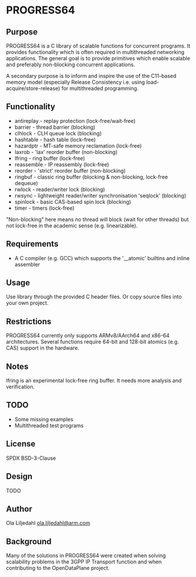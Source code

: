 PROGRESS64
==============

Purpose
--------------
PROGRESS64 is a C library of scalable functions for concurrent programs. It
provides functionality which is often required in multithreaded networking
applications. The general goal is to provide primitives which enable
scalable and preferably non-blocking concurrent applications.

A secondary purpose is to inform and inspire the use of the C11-based memory
model (especially Release Consistency i.e. using load-acquire/store-release)
for multithreaded programming.

Functionality
-------------
* antireplay - replay protection (lock-free/wait-free)
* barrier - thread barrier (blocking)
* clhlock - CLH queue lock (blocking)
* hashtable - hash table (lock-free)
* hazardptr - MT-safe memory reclamation (lock-free)
* laxrob - 'lax' reorder buffer (non-blocking)
* lfring - ring buffer (lock-free)
* reassemble - IP reassembly (lock-free)
* reorder - 'strict' reorder buffer (non-blocking)
* ringbuf - classic ring buffer (blocking & non-blocking, lock-free dequeue)
* rwlock - reader/writer lock (blocking)
* rwsync - lightweight reader/writer synchronisation 'seqlock' (blocking)
* spinlock - basic CAS-based spin lock (blocking)
* timer - timers (lock-free)

"Non-blocking" here means no thread will block (wait for other threads) but not
lock-free in the academic sense (e.g. linearizable).

Requirements
--------------
* A C compiler (e.g. GCC) which supports the '\_\_atomic' builtins and inline assembler

Usage
--------------
Use library through the provided C header files. Or copy source files into
your own project.

Restrictions
--------------
PROGRESS64 currently only supports ARMv8/AArch64 and x86-64 architectures.
Several functions require 64-bit and 128-bit atomics (e.g. CAS) support in the hardware.

Notes
--------------
lfring is an experimental lock-free ring buffer. It needs more analysis and verification.

TODO
--------------
* Some missing examples
* Multithreaded test programs

License
--------------
SPDX BSD-3-Clause

Design
--------------
TODO

Author
--------------
Ola Liljedahl ola.liljedahl@arm.com

Background
--------------
Many of the solutions in PROGRESS64 were created when solving scalability
problems in the 3GPP IP Transport function and when contributing to the
OpenDataPlane project.
